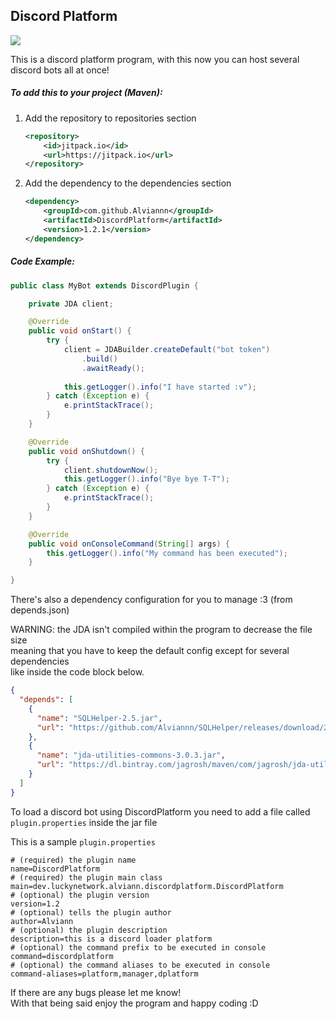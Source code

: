 ## Discord Platform
[![](https://jitpack.io/v/Alviannn/DiscordPlatform.svg)](https://jitpack.io/#Alviannn/DiscordPlatform)

This is a discord platform program, with this now you can host several discord bots all at once!

##### To add this to your project (Maven):

1. Add the repository to repositories section
    ```xml
    <repository>
        <id>jitpack.io</id>
        <url>https://jitpack.io</url>
    </repository>
    ```
2. Add the dependency to the dependencies section
    ```xml
    <dependency>
        <groupId>com.github.Alviannn</groupId>
        <artifactId>DiscordPlatform</artifactId>
        <version>1.2.1</version>
    </dependency>
    ```

##### Code Example:
```java
public class MyBot extends DiscordPlugin {

    private JDA client;

    @Override
    public void onStart() {
        try {
            client = JDABuilder.createDefault("bot token")
                .build()
                .awaitReady();
    
            this.getLogger().info("I have started :v");
        } catch (Exception e) {
            e.printStackTrace();
        }
    }

    @Override
    public void onShutdown() {
        try {
            client.shutdownNow();
            this.getLogger().info("Bye bye T-T");
        } catch (Exception e) {
            e.printStackTrace();
        }
    }

    @Override
    public void onConsoleCommand(String[] args) {
        this.getLogger().info("My command has been executed");
    }

}
```

There's also a dependency configuration for you to manage :3 (from depends.json)
<br>

WARNING: the JDA isn't compiled within the program to decrease the file size <br>
meaning that you have to keep the default config except for several dependencies <br>
like inside the code block below.
```json
{
  "depends": [
    {
      "name": "SQLHelper-2.5.jar",
      "url": "https://github.com/Alviannn/SQLHelper/releases/download/2.5/SQLHelper-2.5.jar"
    },
    {
      "name": "jda-utilities-commons-3.0.3.jar",
      "url": "https://dl.bintray.com/jagrosh/maven/com/jagrosh/jda-utilities-commons/3.0.3/jda-utilities-commons-3.0.3.jar"
    }
  ]
}
```

To load a discord bot using DiscordPlatform you need to add a file called `plugin.properties`
inside the jar file

This is a sample `plugin.properties`
```properties
# (required) the plugin name
name=DiscordPlatform
# (required) the plugin main class
main=dev.luckynetwork.alviann.discordplatform.DiscordPlatform
# (optional) the plugin version
version=1.2
# (optional) tells the plugin author
author=Alviann
# (optional) the plugin description
description=this is a discord loader platform
# (optional) the command prefix to be executed in console
command=discordplatform
# (optional) the command aliases to be executed in console
command-aliases=platform,manager,dplatform
```

If there are any bugs please let me know! <br>
With that being said enjoy the program and happy coding :D